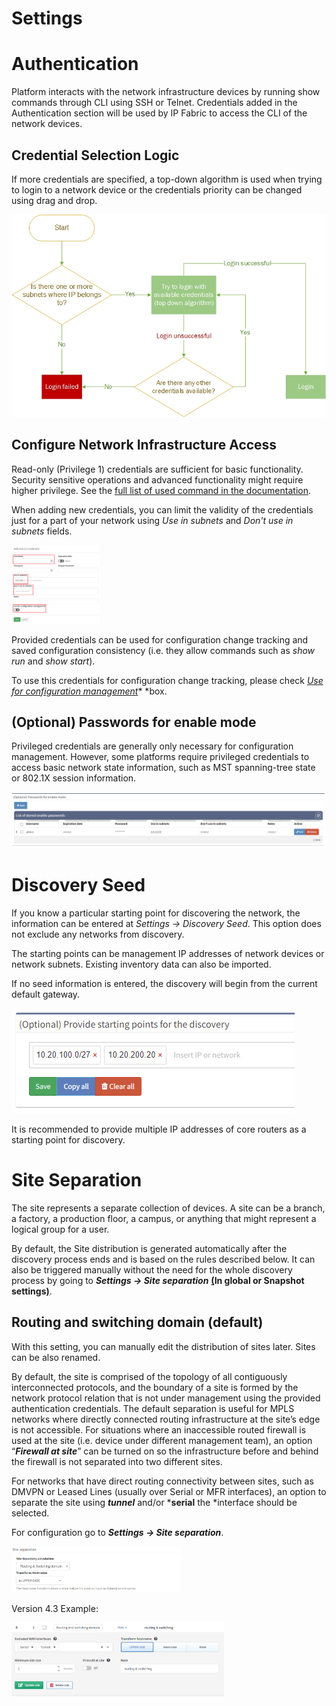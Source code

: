 # Settings

# Authentication

Platform interacts with the network infrastructure devices by running
show commands through CLI using SSH or Telnet. Credentials added in the
Authentication section will be used by IP Fabric to access the CLI of
the network devices.

## Credential Selection Logic

If more credentials are specified, a top-down algorithm is used when
trying to login to a network device or the credentials priority can be
changed using drag and drop.  

<img src="attachments/1934983169/1934983181.jpg" class="image-left" loading="lazy" data-image-src="attachments/1934983169/1934983181.jpg" data-height="474" data-width="737" data-unresolved-comment-count="0" data-linked-resource-id="1934983181" data-linked-resource-version="1" data-linked-resource-type="attachment" data-linked-resource-default-alias="NIMPEE-login-diagram.jpg" data-base-url="https://ipfabric.atlassian.net/wiki" data-linked-resource-content-type="image/jpeg" data-linked-resource-container-id="1934983169" data-linked-resource-container-version="3" data-media-id="a1cac42b-ca9b-4725-aebd-2c776ed12181" data-media-type="file" />

## Configure Network Infrastructure Access

Read-only (Privilege 1) credentials are sufficient for basic
functionality. Security sensitive operations and advanced functionality
might require higher privilege. See the [full list of used command in
the
documentation](https://ipfabric.atlassian.net/wiki/spaces/ND/pages/80019486/Used+CLI+commands+for+Discovery).

When adding new credentials, you can limit the validity of the
credentials just for a part of your network using *Use in subnets*
and *Don't use in subnets* fields.

<img src="attachments/1934983169/1935310852.png?width=142" class="image-left" loading="lazy" data-image-src="attachments/1934983169/1935310852.png" data-height="531" data-width="600" data-unresolved-comment-count="0" data-linked-resource-id="1935310852" data-linked-resource-version="1" data-linked-resource-type="attachment" data-linked-resource-default-alias="image2021-1-29_10-58-46.png" data-base-url="https://ipfabric.atlassian.net/wiki" data-linked-resource-content-type="image/png" data-linked-resource-container-id="1934983169" data-linked-resource-container-version="3" data-media-id="319548af-0d3e-4faa-95e3-935203112205" data-media-type="file" width="142" />

Provided credentials can be used for configuration change tracking and
saved configuration consistency (i.e. they allow commands such as *show
run* and *show start*).

To use this credentials for configuration change tracking,
please check [*Use for configuration
management*](https://ipfabric.atlassian.net/wiki/spaces/ND/pages/79003762/Configuration)* *box.

## (Optional) Passwords for enable mode

Privileged credentials are generally only necessary for configuration
management. However, some platforms require privileged credentials to
access basic network state information, such as MST spanning-tree state
or 802.1X session information.

<img src="attachments/1934983169/1935245322.png?width=680" class="image-left" loading="lazy" data-image-src="attachments/1934983169/1935245322.png" data-height="272" data-width="1526" data-unresolved-comment-count="0" data-linked-resource-id="1935245322" data-linked-resource-version="1" data-linked-resource-type="attachment" data-linked-resource-default-alias="image2021-1-29_12-19-25.png" data-base-url="https://ipfabric.atlassian.net/wiki" data-linked-resource-content-type="image/png" data-linked-resource-container-id="1934983169" data-linked-resource-container-version="3" data-media-id="ff9cd67c-09e6-40f2-b6a9-3e301f30cad8" data-media-type="file" width="680" />

  

# Discovery Seed

If you know a particular starting point for discovering the network, the
information can be entered at *Settings → Discovery Seed*. This option
does not exclude any networks from discovery.

The starting points can be management IP addresses of network devices or
network subnets. Existing inventory data can also be imported.

If no seed information is entered, the discovery will begin from the
current default gateway.

<img src="attachments/1935015957/1936261127.png" class="image-left" loading="lazy" data-image-src="attachments/1935015957/1936261127.png" data-height="168" data-width="453" data-unresolved-comment-count="0" data-linked-resource-id="1936261127" data-linked-resource-version="1" data-linked-resource-type="attachment" data-linked-resource-default-alias="image2021-1-29_16-50-54.png" data-base-url="https://ipfabric.atlassian.net/wiki" data-linked-resource-content-type="image/png" data-linked-resource-container-id="1935015957" data-linked-resource-container-version="5" data-media-id="bfec7ad5-d8c9-4e81-8f61-cba93490c6c7" data-media-type="file" />

<div>

<div>

It is recommended to provide multiple IP addresses of core routers as a
starting point for discovery.

</div>

</div>

# Site Separation

The site represents a separate collection of devices. A site can be a
branch, a factory, a production floor, a campus, or anything that might
represent a logical group for a user.

By default, the Site distribution is generated automatically after the
discovery process ends and is based on the rules described below. It can
also be triggered manually without the need for the whole discovery
process by going to ***Settings → Site separation*** **<u>(</u>In global
or Snapshot settings<u>)</u>**. 

## Routing and switching domain (default)

<div>

<div>

With this setting, you can manually edit the distribution of sites
later. Sites can be also renamed.

</div>

</div>

By default, the site is comprised of the topology of all contiguously
interconnected protocols, and the boundary of a site is formed by the
network protocol relation that is not under management using the
provided authentication credentials. The default separation is useful
for MPLS networks where directly connected routing infrastructure at the
site’s edge is not accessible. For situations where an inaccessible
routed firewall is used at the site (i.e. device under different
management team), an option “***Firewall at site***” can be turned on so
the infrastructure before and behind the firewall is not separated into
two different sites.

For networks that have direct routing connectivity between sites, such
as DMVPN or Leased Lines (usually over Serial or MFR interfaces), an
option to separate the site using ***tunnel*** and/or
***serial** the *interface should be selected.

For configuration go to ***Settings → Site separation***.

<img src="attachments/102203393/802750477.png?width=272" class="image-left" loading="lazy" data-image-src="attachments/102203393/802750477.png" data-height="242" data-width="891" data-unresolved-comment-count="0" data-linked-resource-id="802750477" data-linked-resource-version="1" data-linked-resource-type="attachment" data-linked-resource-default-alias="image2020-1-10_16-56-3.png" data-base-url="https://ipfabric.atlassian.net/wiki" data-linked-resource-content-type="image/png" data-linked-resource-container-id="102203393" data-linked-resource-container-version="15" data-media-id="0c5c7a43-bae9-4bc5-aa8e-ff64e834f2b7" data-media-type="file" width="272" />

Version 4.3 Example:

<img src="attachments/102203393/2887680008.png?width=340" class="image-left" loading="lazy" data-image-src="attachments/102203393/2887680008.png" data-height="275" data-width="786" data-unresolved-comment-count="0" data-linked-resource-id="2887680008" data-linked-resource-version="1" data-linked-resource-type="attachment" data-linked-resource-default-alias="image-20220208-132152.png" data-base-url="https://ipfabric.atlassian.net/wiki" data-linked-resource-content-type="image/png" data-linked-resource-container-id="102203393" data-linked-resource-container-version="15" data-media-id="91e0e2af-4c7d-4295-b61f-54423b4b2b00" data-media-type="file" width="340" />
